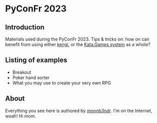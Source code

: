 # PyConFr 2023


## Introduction

Materials used during the PyConFr 2023. Tips & tricks on:
 how on can benefit from using either [kengi](https://github.com/gaudiatech/kengi), or the
[Kata.Games system](https://kata.games) as a whole?


## Listing of examples

* Breakout
* Poker hand sorter
* What you may use to create your very own RPG


## About

Everything you see here is authored by [*moonb3ndr*](https://twitter.com/moonb3ndr).
I'm on the Internet, woah! Hi mom.
